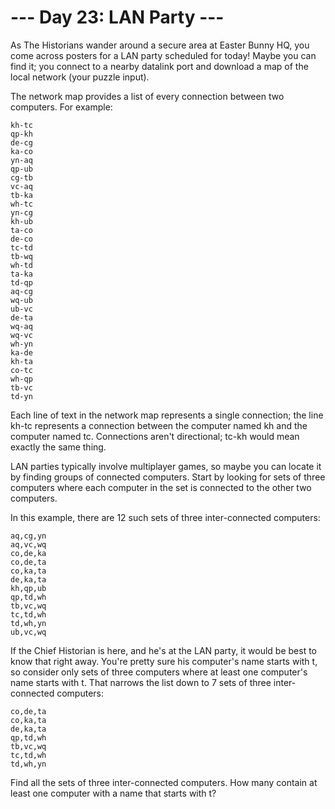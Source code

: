 --- Day 23: LAN Party ---
=========================
As The Historians wander around a secure area at Easter Bunny HQ, you come across posters for a LAN party scheduled for
today! Maybe you can find it; you connect to a nearby datalink port and download a map of the local network (your puzzle
input).

The network map provides a list of every connection between two computers. For example:

```
kh-tc
qp-kh
de-cg
ka-co
yn-aq
qp-ub
cg-tb
vc-aq
tb-ka
wh-tc
yn-cg
kh-ub
ta-co
de-co
tc-td
tb-wq
wh-td
ta-ka
td-qp
aq-cg
wq-ub
ub-vc
de-ta
wq-aq
wq-vc
wh-yn
ka-de
kh-ta
co-tc
wh-qp
tb-vc
td-yn
```

Each line of text in the network map represents a single connection; the line kh-tc represents a connection between the
computer named kh and the computer named tc. Connections aren't directional; tc-kh would mean exactly the same thing.

LAN parties typically involve multiplayer games, so maybe you can locate it by finding groups of connected computers.
Start by looking for sets of three computers where each computer in the set is connected to the other two computers.

In this example, there are 12 such sets of three inter-connected computers:

```
aq,cg,yn
aq,vc,wq
co,de,ka
co,de,ta
co,ka,ta
de,ka,ta
kh,qp,ub
qp,td,wh
tb,vc,wq
tc,td,wh
td,wh,yn
ub,vc,wq
```

If the Chief Historian is here, and he's at the LAN party, it would be best to know that right away. You're pretty sure
his computer's name starts with t, so consider only sets of three computers where at least one computer's name starts
with t. That narrows the list down to 7 sets of three inter-connected computers:

```
co,de,ta
co,ka,ta
de,ka,ta
qp,td,wh
tb,vc,wq
tc,td,wh
td,wh,yn
```

Find all the sets of three inter-connected computers. How many contain at least one computer with a name that starts
with t?

